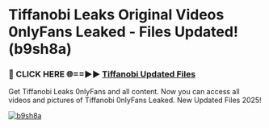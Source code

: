 # Tiffanobi Leaks Original Videos 0nlyFans Leaked - Files Updated! (b9sh8a)

<h3>🔴 CLICK HERE 🌐==►► <a href="https://mediafile.pages.dev?q=Tiffanobi&ref=D4RT" rel="nofollow">Tiffanobi Updated Files</a></h3>

Get Tiffanobi Leaks 0nlyFans and all content. Now you can access all videos and pictures of Tiffanobi 0nlyFans Leaked. New Updated Files 2025!

[![b9sh8a](https://github.com/user-attachments/assets/8c521d6e-e6e3-4a75-9320-d58ab9d79d5b)](https://mediafile.pages.dev?q=Tiffanobi&ref=D4RT)